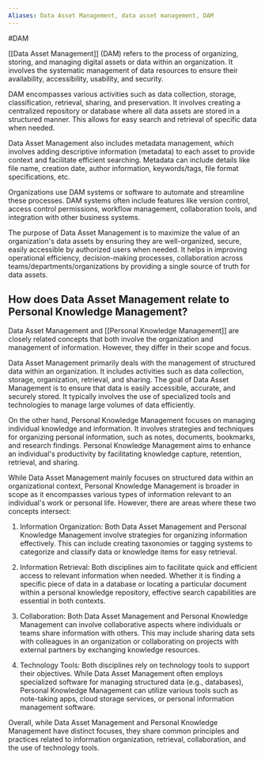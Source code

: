 ```yaml
---
Aliases: Data Asset Management, data asset management, DAM
---
```

#DAM 

[[Data Asset Management]] (DAM) refers to the process of organizing, storing, and managing digital assets or data within an organization. It involves the systematic management of data resources to ensure their availability, accessibility, usability, and security.

DAM encompasses various activities such as data collection, storage, classification, retrieval, sharing, and preservation. It involves creating a centralized repository or database where all data assets are stored in a structured manner. This allows for easy search and retrieval of specific data when needed.

Data Asset Management also includes metadata management, which involves adding descriptive information (metadata) to each asset to provide context and facilitate efficient searching. Metadata can include details like file name, creation date, author information, keywords/tags, file format specifications, etc.

Organizations use DAM systems or software to automate and streamline these processes. DAM systems often include features like version control, access control permissions, workflow management, collaboration tools, and integration with other business systems.

The purpose of Data Asset Management is to maximize the value of an organization's data assets by ensuring they are well-organized, secure, easily accessible by authorized users when needed. It helps in improving operational efficiency, decision-making processes, collaboration across teams/departments/organizations by providing a single source of truth for data assets.

## How does Data Asset Management relate to Personal Knowledge Management?

Data Asset Management and [[Personal Knowledge Management]] are closely related concepts that both involve the organization and management of information. However, they differ in their scope and focus.

Data Asset Management primarily deals with the management of structured data within an organization. It includes activities such as data collection, storage, organization, retrieval, and sharing. The goal of Data Asset Management is to ensure that data is easily accessible, accurate, and securely stored. It typically involves the use of specialized tools and technologies to manage large volumes of data efficiently.

On the other hand, Personal Knowledge Management focuses on managing individual knowledge and information. It involves strategies and techniques for organizing personal information, such as notes, documents, bookmarks, and research findings. Personal Knowledge Management aims to enhance an individual's productivity by facilitating knowledge capture, retention, retrieval, and sharing.

While Data Asset Management mainly focuses on structured data within an organizational context, Personal Knowledge Management is broader in scope as it encompasses various types of information relevant to an individual's work or personal life. However, there are areas where these two concepts intersect:

1. Information Organization: Both Data Asset Management and Personal Knowledge Management involve strategies for organizing information effectively. This can include creating taxonomies or tagging systems to categorize and classify data or knowledge items for easy retrieval.

2. Information Retrieval: Both disciplines aim to facilitate quick and efficient access to relevant information when needed. Whether it is finding a specific piece of data in a database or locating a particular document within a personal knowledge repository, effective search capabilities are essential in both contexts.

3. Collaboration: Both Data Asset Management and Personal Knowledge Management can involve collaborative aspects where individuals or teams share information with others. This may include sharing data sets with colleagues in an organization or collaborating on projects with external partners by exchanging knowledge resources.

4. Technology Tools: Both disciplines rely on technology tools to support their objectives. While Data Asset Management often employs specialized software for managing structured data (e.g., databases), Personal Knowledge Management can utilize various tools such as note-taking apps, cloud storage services, or personal information management software.

Overall, while Data Asset Management and Personal Knowledge Management have distinct focuses, they share common principles and practices related to information organization, retrieval, collaboration, and the use of technology tools.
